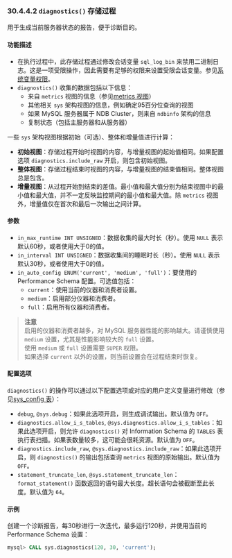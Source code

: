 ### 30.4.4.2 `diagnostics()` 存储过程

用于生成当前服务器状态的报告，便于诊断目的。

#### 功能描述

- 在执行过程中，此存储过程通过修改会话变量 `sql_log_bin` 来禁用二进制日志。这是一项受限操作，因此需要有足够的权限来设置受限会话变量。参见[系统变量权限](#7.1.9.1-系统变量权限)。
- `diagnostics()` 收集的数据包括以下信息：
  - 来自 `metrics` 视图的信息（参见[metrics 视图](#30.4.3.21-metrics-视图)）
  - 其他相关 `sys` 架构视图的信息，例如确定95百分位查询的视图
  - 如果 MySQL 服务器属于 NDB Cluster，则来自 `ndbinfo` 架构的信息
  - 复制状态（包括主服务器和从服务器）

一些 `sys` 架构视图根据初始（可选）、整体和增量值进行计算：

- **初始视图**：存储过程开始时视图的内容，与增量视图的起始值相同。如果配置选项 `diagnostics.include_raw` 开启，则包含初始视图。
- **整体视图**：存储过程结束时视图的内容，与增量视图的结束值相同。整体视图总是包含。
- **增量视图**：从过程开始到结束的差值。最小值和最大值分别为结束视图中的最小值和最大值，并不一定反映监控期间的最小值和最大值。除 `metrics` 视图外，增量值仅在首次和最后一次输出之间计算。

#### 参数

- `in_max_runtime INT UNSIGNED`：数据收集的最大时长（秒）。使用 `NULL` 表示默认60秒，或者使用大于0的值。
- `in_interval INT UNSIGNED`：数据收集间的睡眠时长（秒）。使用 `NULL` 表示默认30秒，或者使用大于0的值。
- `in_auto_config ENUM('current', 'medium', 'full')`：要使用的 Performance Schema 配置。可选值包括：
  - `current`：使用当前的仪器和消费者设置。
  - `medium`：启用部分仪器和消费者。
  - `full`：启用所有仪器和消费者。

> **注意**  
> 启用的仪器和消费者越多，对 MySQL 服务器性能的影响越大。请谨慎使用 `medium` 设置，尤其是性能影响较大的 `full` 设置。  
> 使用 `medium` 或 `full` 设置需要 `SUPER` 权限。  
> 如果选择 `current` 以外的设置，则当前设置会在过程结束时恢复。

#### 配置选项

`diagnostics()` 的操作可以通过以下配置选项或对应的用户定义变量进行修改（参见[sys_config 表](#30.4.2.1-sys_config-表)）：

- `debug`, `@sys.debug`：如果此选项开启，则生成调试输出。默认值为 `OFF`。
- `diagnostics.allow_i_s_tables`, `@sys.diagnostics.allow_i_s_tables`：如果此选项开启，则允许 `diagnostics()` 对 Information Schema 的 `TABLES` 表执行表扫描。如果表数量较多，这可能会很耗资源。默认值为 `OFF`。
- `diagnostics.include_raw`, `@sys.diagnostics.include_raw`：如果此选项开启，则 `diagnostics()` 的输出包括查询 `metrics` 视图的原始输出。默认值为 `OFF`。
- `statement_truncate_len`, `@sys.statement_truncate_len`：`format_statement()` 函数返回的语句最大长度。超长语句会被截断至此长度。默认值为 `64`。

#### 示例

创建一个诊断报告，每30秒进行一次迭代，最多运行120秒，并使用当前的 Performance Schema 设置：

```sql
mysql> CALL sys.diagnostics(120, 30, 'current');